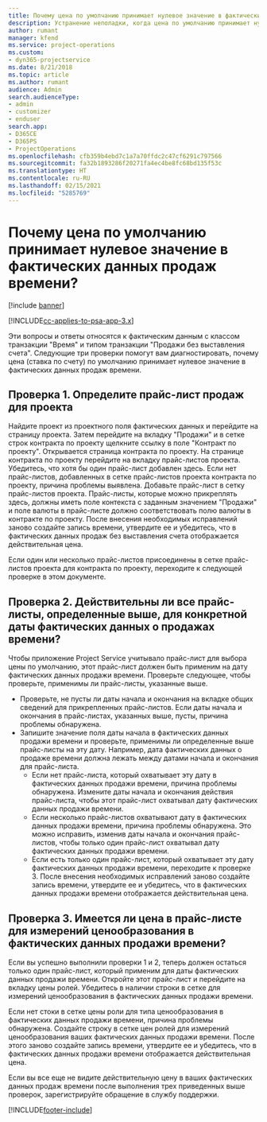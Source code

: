 ```yaml
---
title: Почему цена по умолчанию принимает нулевое значение в фактических данных продаж времени?
description: Устранение неполадки, когда цена по умолчанию принимает нулевое значение в фактических данных продаж времени.
author: rumant
manager: kfend
ms.service: project-operations
ms.custom:
- dyn365-projectservice
ms.date: 8/21/2018
ms.topic: article
ms.author: rumant
audience: Admin
search.audienceType:
- admin
- customizer
- enduser
search.app:
- D365CE
- D365PS
- ProjectOperations
ms.openlocfilehash: cfb359b4ebd7c1a7a70ffdc2c47cf6291c797566
ms.sourcegitcommit: fa32b1893286f20271fa4ec4be8fc68bd135f53c
ms.translationtype: HT
ms.contentlocale: ru-RU
ms.lasthandoff: 02/15/2021
ms.locfileid: "5285769"
---
```

# <a name="why-is-price-defaulting-to-zero-on-time-sales-actuals"></a>Почему цена по умолчанию принимает нулевое значение в фактических данных продаж времени?

[!include [banner](../includes/psa-now-project-operations.md)]

[!INCLUDE[cc-applies-to-psa-app-3.x](../includes/cc-applies-to-psa-app-3x.md)]

Эти вопросы и ответы относятся к фактическим данным с классом транзакции "Время" и типом транзакции "Продажи без выставления счета". Следующие три проверки помогут вам диагностировать, почему цена (ставка по счету) по умолчанию принимает нулевое значение в фактических данных продаж времени.

## <a name="check-1-identify-the-sales-price-list-for-the-project"></a>Проверка 1. Определите прайс-лист продаж для проекта

Найдите проект из проектного поля фактических данных и перейдите на страницу проекта. Затем перейдите на вкладку "Продажи" и в сетке строк контракта по проекту щелкните ссылку в поле "Контракт по проекту". Открывается страница контракта по проекту. На странице контракта по проекту перейдите на вкладку прайс-листов проекта. Убедитесь, что хотя бы один прайс-лист добавлен здесь. Если нет прайс-листов, добавленных в сетке прайс-листов проекта контракта по проекту, причина проблемы выявлена. Добавьте прайс-лист в сетку прайс-листов проекта. Прайс-листы, которые можно прикреплять здесь, должны иметь поле контекста с заданным значением "Продажи" и поле валюты в прайс-листе должно соответствовать полю валюты в контракте по проекту. После внесения необходимых исправлений заново создайте запись времени, утвердите ее и убедитесь, что в фактических данных продаж без выставления счета отображается действительная цена. 

Если один или несколько прайс-листов присоединены в сетке прайс-листов проекта для контракта по проекту, переходите к следующей проверке в этом документе.

## <a name="check-2-are-any-of-the-price-lists-identified-above-valid-for-the-specific-date-of-the-time-sales-actual"></a>Проверка 2. Действительны ли все прайс-листы, определенные выше, для конкретной даты фактических данных о продажах времени?

Чтобы приложение Project Service учитывало прайс-лист для выбора цены по умолчанию, этот прайс-лист должен быть применим на дату фактических данных продажи времени. Проверьте следующее, чтобы проверьте, применимы ли прайс-листы, указанные выше.
- Проверьте, не пусты ли даты начала и окончания на вкладке общих сведений для прикрепленных прайс-листов. Если даты начала и окончания в прайс-листах, указанных выше, пусты, причина проблемы обнаружена. 
- Запишите значение поля даты начала в фактических данных продажи времени и проверьте, применимы ли определенные выше прайс-листы на эту дату. Например, дата фактических данных о продаже времени должна лежать между датами начала и окончания для прайс-листа. 
    - Если нет прайс-листа, который охватывает эту дату в фактических данных продажи времени, причина проблемы обнаружена. Измените даты начала и окончания действия прайс-листа, чтобы этот прайс-лист охватывал дату фактических данных продажи времени. 
    - Если несколько прайс-листов охватывают дату в фактических данных продажи времени, причина проблемы обнаружена. Это можно исправить, изменив даты начала и окончания прайс-листов, чтобы только один прайс-лист охватывал дату фактических данных продажи времени. 
    - Если есть только один прайс-лист, который охватывает эту дату фактических данных продажи времени, переходите к проверке 3.
После внесения необходимых исправлений заново создайте запись времени, утвердите ее и убедитесь, что в фактических данных продажи времени отображается действительная цена.

## <a name="check-3-is-there-a-price-in-the-price-list-for-the-pricing-dimensions-on-the-time-sales-actual"></a>Проверка 3. Имеется ли цена в прайс-листе для измерений ценообразования в фактических данных продажи времени?

Если вы успешно выполнили проверки 1 и 2, теперь должен остаться только один прайс-лист, который применим для даты фактических данных продажи времени. Откройте этот прайс-лист и перейдите на вкладку цены ролей. Убедитесь в наличии строки в сетке для измерений ценообразования в фактических данных продажи времени.

Если нет стоки в сетке цены роли для типа ценообразования в фактических данных продажи времени, причина проблемы обнаружена. Создайте строку в сетке цен ролей для измерений ценообразования ваших фактических данных продажи времени. После этого заново создайте запись времени, утвердите ее и убедитесь, что в фактических данных продажи времени отображается действительная цена.

Если вы все еще не видите действительную цену в ваших фактических данных продаж времени после выполнения трех приведенных выше проверок, зарегистрируйте обращение в службу поддержки. 



[!INCLUDE[footer-include](../includes/footer-banner.md)]